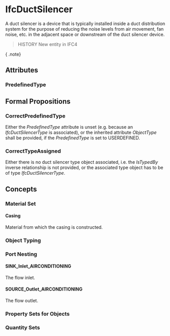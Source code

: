 # IfcDuctSilencer

A duct silencer is a device that is typically installed inside a duct distribution system for the purpose of reducing the noise levels from air movement, fan noise, etc. in the adjacent space or downstream of the duct silencer device.<!-- end of definition -->

> HISTORY New entity in IFC4

{ .note}
>

## Attributes

### PredefinedType


## Formal Propositions

### CorrectPredefinedType
Either the _PredefinedType_ attribute is unset (e.g. because an _IfcDuctSilencerType_ is associated), or the inherited attribute _ObjectType_ shall be provided, if the _PredefinedType_ is set to USERDEFINED.

### CorrectTypeAssigned
Either there is no duct silencer type object associated, i.e. the _IsTypedBy_ inverse relationship is not provided, or the associated type object has to be of type _IfcDuctSilencerType_.

## Concepts

### Material Set



#### Casing

Material from which the casing is constructed.

### Object Typing



### Port Nesting



#### SINK_Inlet_AIRCONDITIONING

The flow inlet.

#### SOURCE_Outlet_AIRCONDITIONING

The flow outlet.

### Property Sets for Objects



### Quantity Sets



